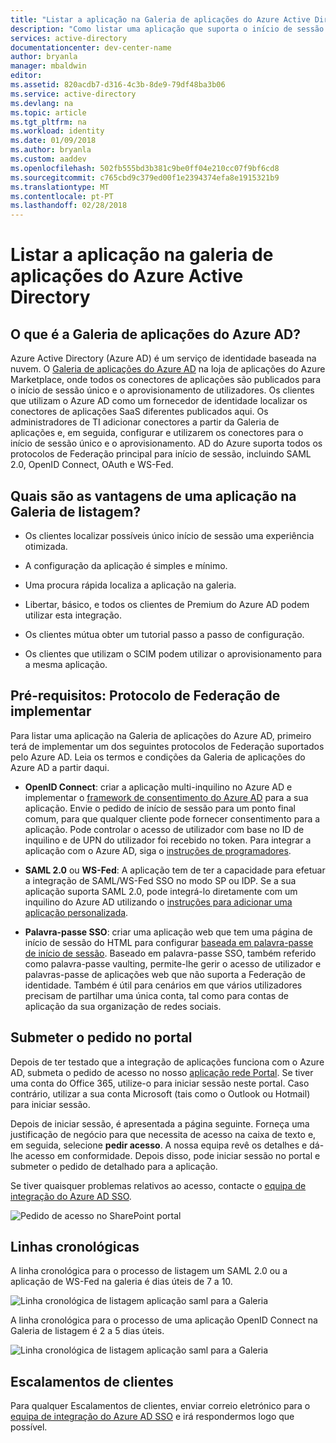 ```yaml
---
title: "Listar a aplicação na Galeria de aplicações do Azure Active Directory | Microsoft Docs"
description: "Como listar uma aplicação que suporta o início de sessão único na Galeria de aplicações do Azure Active Directory"
services: active-directory
documentationcenter: dev-center-name
author: bryanla
manager: mbaldwin
editor: 
ms.assetid: 820acdb7-d316-4c3b-8de9-79df48ba3b06
ms.service: active-directory
ms.devlang: na
ms.topic: article
ms.tgt_pltfrm: na
ms.workload: identity
ms.date: 01/09/2018
ms.author: bryanla
ms.custom: aaddev
ms.openlocfilehash: 502fb555bd3b381c9be0ff04e210cc07f9bf6cd8
ms.sourcegitcommit: c765cbd9c379ed00f1e2394374efa8e1915321b9
ms.translationtype: MT
ms.contentlocale: pt-PT
ms.lasthandoff: 02/28/2018
---
```

# <a name="list-your-application-in-the-azure-active-directory-application-gallery"></a>Listar a aplicação na galeria de aplicações do Azure Active Directory


##  <a name="what-is-the-azure-ad-application-gallery"></a>O que é a Galeria de aplicações do Azure AD?

Azure Active Directory (Azure AD) é um serviço de identidade baseada na nuvem. O [Galeria de aplicações do Azure AD](https://azure.microsoft.com/marketplace/active-directory/all/) na loja de aplicações do Azure Marketplace, onde todos os conectores de aplicações são publicados para o início de sessão único e o aprovisionamento de utilizadores. Os clientes que utilizam o Azure AD como um fornecedor de identidade localizar os conectores de aplicações SaaS diferentes publicados aqui. Os administradores de TI adicionar conectores a partir da Galeria de aplicações e, em seguida, configurar e utilizarem os conectores para o início de sessão único e o aprovisionamento. AD do Azure suporta todos os protocolos de Federação principal para início de sessão, incluindo SAML 2.0, OpenID Connect, OAuth e WS-Fed. 

## <a name="what-are-the-benefits-of-listing-an-application-in-the-gallery"></a>Quais são as vantagens de uma aplicação na Galeria de listagem?

*  Os clientes localizar possíveis único início de sessão uma experiência otimizada.

*  A configuração da aplicação é simples e mínimo. 

*  Uma procura rápida localiza a aplicação na galeria.

*  Libertar, básico, e todos os clientes de Premium do Azure AD podem utilizar esta integração. 

*  Os clientes mútua obter um tutorial passo a passo de configuração. 

*  Os clientes que utilizam o SCIM podem utilizar o aprovisionamento para a mesma aplicação.


##  <a name="prerequisites-implement-federation-protocol"></a>Pré-requisitos: Protocolo de Federação de implementar

Para listar uma aplicação na Galeria de aplicações do Azure AD, primeiro terá de implementar um dos seguintes protocolos de Federação suportados pelo Azure AD. Leia os termos e condições da Galeria de aplicações do Azure AD a partir daqui. 

*   **OpenID Connect**: criar a aplicação multi-inquilino no Azure AD e implementar o [framework de consentimento do Azure AD](active-directory-integrating-applications.md#overview-of-the-consent-framework) para a sua aplicação. Envie o pedido de início de sessão para um ponto final comum, para que qualquer cliente pode fornecer consentimento para a aplicação. Pode controlar o acesso de utilizador com base no ID de inquilino e de UPN do utilizador foi recebido no token. Para integrar a aplicação com o Azure AD, siga o [instruções de programadores](active-directory-authentication-scenarios.md).

*   **SAML 2.0** ou **WS-Fed**: A aplicação tem de ter a capacidade para efetuar a integração de SAML/WS-Fed SSO no modo SP ou IDP. Se a sua aplicação suporta SAML 2.0, pode integrá-lo diretamente com um inquilino do Azure AD utilizando o [instruções para adicionar uma aplicação personalizada](../active-directory-saas-custom-apps.md).

*   **Palavra-passe SSO**: criar uma aplicação web que tem uma página de início de sessão do HTML para configurar [baseada em palavra-passe de início de sessão](../active-directory-appssoaccess-whatis.md). Baseado em palavra-passe SSO, também referido como palavra-passe vaulting, permite-lhe gerir o acesso de utilizador e palavras-passe de aplicações web que não suporta a Federação de identidade. Também é útil para cenários em que vários utilizadores precisam de partilhar uma única conta, tal como para contas de aplicação da sua organização de redes sociais. 

## <a name="submit-the-request-in-the-portal"></a>Submeter o pedido no portal

Depois de ter testado que a integração de aplicações funciona com o Azure AD, submeta o pedido de acesso no nosso [aplicação rede Portal](https://microsoft.sharepoint.com/teams/apponboarding/Apps). Se tiver uma conta do Office 365, utilize-o para iniciar sessão neste portal. Caso contrário, utilizar a sua conta Microsoft (tais como o Outlook ou Hotmail) para iniciar sessão.

Depois de iniciar sessão, é apresentada a página seguinte. Forneça uma justificação de negócio para que necessita de acesso na caixa de texto e, em seguida, selecione **pedir acesso**. A nossa equipa revê os detalhes e dá-lhe acesso em conformidade. Depois disso, pode iniciar sessão no portal e submeter o pedido de detalhado para a aplicação.

Se tiver quaisquer problemas relativos ao acesso, contacte o [equipa de integração do Azure AD SSO](<mailto:SaaSApplicationIntegrations@service.microsoft.com>).

![Pedido de acesso no SharePoint portal](./media/active-directory-app-gallery-listing/accessrequest.png)

## <a name="timelines"></a>Linhas cronológicas
    
A linha cronológica para o processo de listagem um SAML 2.0 ou a aplicação de WS-Fed na galeria é dias úteis de 7 a 10.

   ![Linha cronológica de listagem aplicação saml para a Galeria](./media/active-directory-app-gallery-listing/timeline.png)

A linha cronológica para o processo de uma aplicação OpenID Connect na Galeria de listagem é 2 a 5 dias úteis.

   ![Linha cronológica de listagem aplicação saml para a Galeria](./media/active-directory-app-gallery-listing/timeline2.png)

## <a name="escalations"></a>Escalamentos de clientes

Para qualquer Escalamentos de clientes, enviar correio eletrónico para o [equipa de integração do Azure AD SSO](<mailto:SaaSApplicationIntegrations@service.microsoft.com>) e irá respondermos logo que possível.

